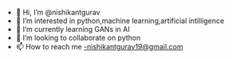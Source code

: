 - 👋 Hi, I’m @nishikantgurav
- 👀 I’m interested in python,machine learning,artificial intilligence
- 🌱 I’m currently learning GANs in AI
- 💞️ I’m looking to collaborate on python
- 📫 How to reach me -nishikantgurav19@gmail.com

<!---
nishikantgurav/nishikantgurav is a ✨ special ✨ repository because its `README.md` (this file) appears on your GitHub profile.
You can click the Preview link to take a look at your changes.
--->
